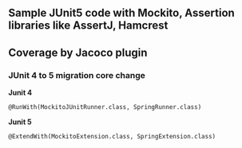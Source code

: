 ## Sample JUnit5 code with Mockito, Assertion libraries like AssertJ, Hamcrest

## Coverage by Jacoco plugin


### JUnit 4 to 5 migration core change

**Junit 4**
```
@RunWith(MockitoJUnitRunner.class, SpringRunner.class)
```
**Junit 5**
```
@ExtendWith(MockitoExtension.class, SpringExtension.class)
```